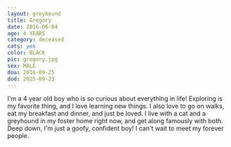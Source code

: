 ```yaml
---
layout: greyhound
title: Gregory
date: 2016-06-04
age: 4 YEARS
category: deceased
cats: yes
color: BLACK
pic: gregory.jpg
sex: MALE
doa: 2016-09-25
dod: 2025-09-23
---
```


I'm a 4 year old boy who is so curious about everything in life! Exploring is my favorite thing, and I love learning new things. I also love to go on walks, eat my breakfast and dinner, and just be loved. I live with a cat and a greyhound in my foster home right now, and get along famously with both. Deep down, I'm just a goofy, confident boy! I can't wait to meet my forever people. 
